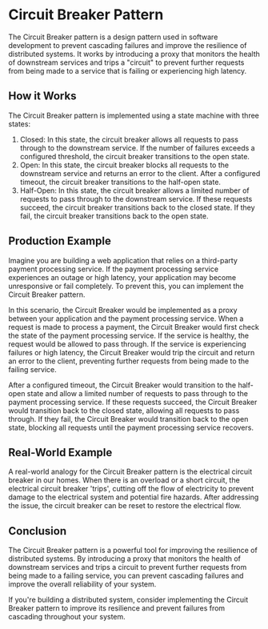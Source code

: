 Circuit Breaker Pattern
======================

The Circuit Breaker pattern is a design pattern used in software development to prevent cascading failures and improve the resilience of distributed systems. It works by introducing a proxy that monitors the health of downstream services and trips a "circuit" to prevent further requests from being made to a service that is failing or experiencing high latency.

How it Works
------------

The Circuit Breaker pattern is implemented using a state machine with three states:

1. Closed: In this state, the circuit breaker allows all requests to pass through to the downstream service. If the number of failures exceeds a configured threshold, the circuit breaker transitions to the open state.
2. Open: In this state, the circuit breaker blocks all requests to the downstream service and returns an error to the client. After a configured timeout, the circuit breaker transitions to the half-open state.
3. Half-Open: In this state, the circuit breaker allows a limited number of requests to pass through to the downstream service. If these requests succeed, the circuit breaker transitions back to the closed state. If they fail, the circuit breaker transitions back to the open state.

Production Example
------------------

Imagine you are building a web application that relies on a third-party payment processing service. If the payment processing service experiences an outage or high latency, your application may become unresponsive or fail completely. To prevent this, you can implement the Circuit Breaker pattern.

In this scenario, the Circuit Breaker would be implemented as a proxy between your application and the payment processing service. When a request is made to process a payment, the Circuit Breaker would first check the state of the payment processing service. If the service is healthy, the request would be allowed to pass through. If the service is experiencing failures or high latency, the Circuit Breaker would trip the circuit and return an error to the client, preventing further requests from being made to the failing service.

After a configured timeout, the Circuit Breaker would transition to the half-open state and allow a limited number of requests to pass through to the payment processing service. If these requests succeed, the Circuit Breaker would transition back to the closed state, allowing all requests to pass through. If they fail, the Circuit Breaker would transition back to the open state, blocking all requests until the payment processing service recovers.

Real-World Example
------------------

A real-world analogy for the Circuit Breaker pattern is the electrical circuit breaker in our homes. When there is an overload or a short circuit, the electrical circuit breaker 'trips', cutting off the flow of electricity to prevent damage to the electrical system and potential fire hazards. After addressing the issue, the circuit breaker can be reset to restore the electrical flow.

Conclusion
----------

The Circuit Breaker pattern is a powerful tool for improving the resilience of distributed systems. By introducing a proxy that monitors the health of downstream services and trips a circuit to prevent further requests from being made to a failing service, you can prevent cascading failures and improve the overall reliability of your system.

If you're building a distributed system, consider implementing the Circuit Breaker pattern to improve its resilience and prevent failures from cascading throughout your system.